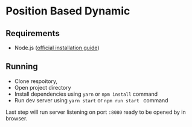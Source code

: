 # Position Based Dynamic
## Requirements
- Node.js ([official installation guide](https://nodejs.org/en/download/package-manager/))
## Running
- Clone respoitory,
- Open project directory
- Install dependencies using `yarn` or `npm install` command
- Run dev server using `yarn start` or `npm run start ` command

Last step will run server listening on port `:8080` ready to be opened by in browser.
